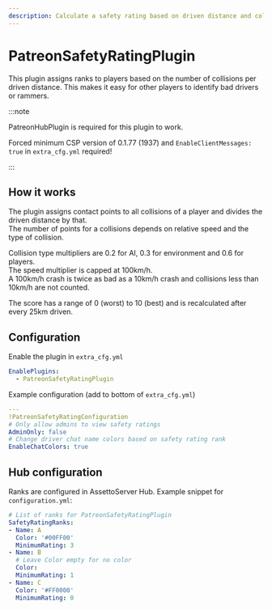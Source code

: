 ```yaml
---
description: Calculate a safety rating based on driven distance and collisions
---
```


# PatreonSafetyRatingPlugin

This plugin assigns ranks to players based on the number of collisions per driven distance. This makes it easy for other players to identify bad drivers or rammers.

:::note

PatreonHubPlugin is required for this plugin to work.

Forced minimum CSP version of 0.1.77 (1937) and `EnableClientMessages: true` in `extra_cfg.yml` required!

:::

## How it works

The plugin assigns contact points to all collisions of a player and divides the driven distance by that.  
The number of points for a collisions depends on relative speed and the type of collision.  

Collision type multipliers are 0.2 for AI, 0.3 for environment and 0.6 for players.  
The speed multiplier is capped at 100km/h.  
A 100km/h crash is twice as bad as a 10km/h crash and collisions less than 10km/h are not counted.  

The score has a range of 0 (worst) to 10 (best) and is recalculated after every 25km driven.  

## Configuration

Enable the plugin in `extra_cfg.yml`
```yaml
EnablePlugins:
  - PatreonSafetyRatingPlugin
```
Example configuration (add to bottom of `extra_cfg.yml`)
```yaml
---
!PatreonSafetyRatingConfiguration
# Only allow admins to view safety ratings
AdminOnly: false
# Change driver chat name colors based on safety rating rank
EnableChatColors: true
```

## Hub configuration

Ranks are configured in AssettoServer Hub. Example snippet for `configuration.yml`:

```yaml
# List of ranks for PatreonSafetyRatingPlugin
SafetyRatingRanks:
- Name: A
  Color: '#00FF00'
  MinimumRating: 3
- Name: B
  # Leave Color empty for no color
  Color: 
  MinimumRating: 1
- Name: C
  Color: '#FF0000'
  MinimumRating: 0
```
